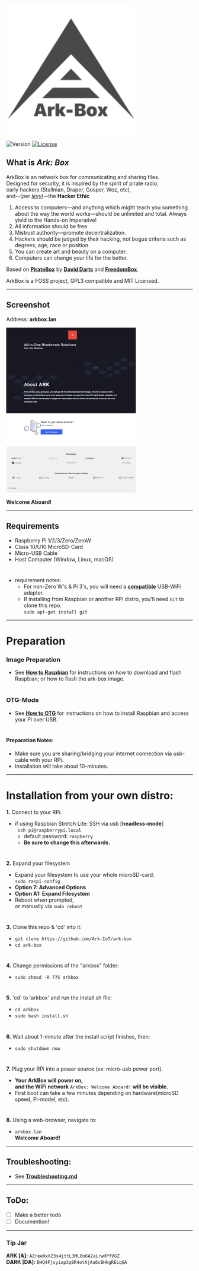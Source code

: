 <img src="https://github.com/Ark-IoT/ark-box/blob/master/ark_box_logo.png" width="350">  

![Version](https://img.shields.io/badge/version-0.9.0--beta-orange.svg?style=flat-square&&colorA=494949) 
[![License](https://img.shields.io/badge/license-MIT-BE90D4.svg?style=flat-square&&colorA=494949)](http://creativecommons.org/licenses/by-sa/4.0/) 

## What is ***Ark: Box***

ArkBox is an network box for communicating and sharing files.  
Designed for security, it is inspired by the spirit of pirate radio,  
early hackers (Stallman, Draper, Gosper, Woz, etc),  
and--(per [*levy*](http://www.stevenlevy.com/))--the  **Hacker Ethic**  
1. Access to computers—and anything which might teach you something about the way the world works—should be unlimited and total. Always yield to the Hands-on Imperative!
2. All information should be free.
3. Mistrust authority—promote decentralization.
4. Hackers should be judged by their hacking, not bogus criteria such as degrees, age, race or position.
5. You can create art and beauty on a computer.
6. Computers can change your life for the better.  

Based on [**PirateBox**](https://piratebox.cc/) by [**David Darts**](https://daviddarts.com/) and [**FreedomBox**](https://freedombox.org/).
 
ArkBox is a FOSS project, GPL3 compatible and MIT Licensed.

-----

## Screenshot  

Address: **arkbox.lan**  

<img src="https://github.com/Ark-IoT/ark-box/blob/master/screenshot.png" width="350">  

**Welcome Aboard!**  

-----  

## Requirements
- Raspberry Pi 1/2/3/Zero/ZeroW
- Class 10/U10 MicroSD-Card
- Micro-USB Cable
- Host Computer (Window, Linux, macOS)

#

- requirement notes:  
  - For non-Zero W's & Pi 3's, 
    you will need a [**compatible**](http://elinux.org/RPi_USB_Wi-Fi_Adapters) USB-WiFi adapter.
  - If installing from Raspbian or another RPi distro, 
    you'll need ```Git``` to clone this repo.  
  ```sudo apt-get install git```

-----

# Preparation

### Image Preparation 

- See [**How to Raspbian**](https://github.com/Ark-IoT/ark-box/blob/master/docs/HOW_to_RASPBIAN.md) for instructions on how to download and flash Raspbian;
or how to flash the ark-box image.

#

### OTG-Mode

- See [**How to OTG**](https://github.com/Ark-IoT/ark-box/blob/master/docs/HOW_to_OTG.md) for instructions on how to install Raspbian and access your Pi over USB.

#

#### Preparation Notes:
- Make sure you are sharing/bridging your internet connection via usb-cable with your RPi.
- Installation will take about 10-minutes.

-----

# Installation from your own distro:   

**1.** Connect to your RPi.   

- if using Raspbian Stretch Lite: 
    SSH via usb [**headless-mode**]  
    ``` ssh pi@raspberrypi.local```  
  - default password: ```raspberry```  
  - **Be sure to change this afterwards.**  

#

**2.** Expand your filesystem 
- Expand your filesystem to use your whole microSD-card:  
    ```sudo raspi-config```  
- **Option 7: Advanced Options**  
- **Option A1: Expand Filesystem**  
- Reboot when prompted,  
    or manually via ```sudo reboot```

#

**3.** Clone this repo & 'cd' into it:  
- ```git clone https://github.com/Ark-IoT/ark-box```  
- ```cd ark-box```

#

**4.** Change permissions of the "arkbox" folder:  
- ```sudo chmod -R 775 arkbox```  

#

**5.** 'cd' to 'arkbox' and run the install.sh file:  
- ```cd arkbox```  
- ```sudo bash install.sh```  

#

**6.** Wait about 1-minute after the install script finishes, then:   
- ```sudo shutdown now```

#

**7.** Plug your RPi into a power source (ex: micro-usb power port).
- **Your ArkBox will power on,  
    and the WiFi network** ```ArkBox: Welcome Aboard!``` **will be visible.**  
- First boot can take a few minutes depending on hardware(microSD speed, Pi-model, etc).

#

**8.** Using a web-browser, navigate to:  
- ```arkbox.lan```  
**Welcome Aboard!**  

-----

## Troubleshooting:

- See [**Troubleshooting.md**](https://github.com/Ark-IoT/ark-box/blob/master/docs/TROUBLESHOOTING.md)

-----

## ToDo:

- [ ] Make a better todo
- [ ] Documention!

-----

### Tip Jar   
**ѦRK [Ѧ]:** ```AZreeHxX23s4jttL3ML8n6A2aLrwHPfVGZ```  
**DѦRK [DѦ]:** ```DHQ4Fjsyiop3qBR4otAjAu6cBHkgRELqGA```  
